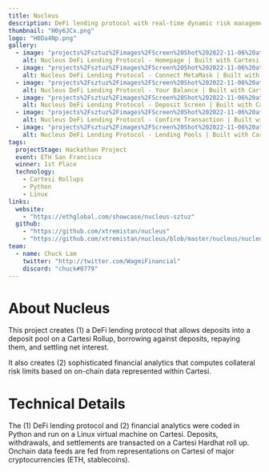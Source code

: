```yaml
---
title: Nucleus
description: DeFi lending protocol with real-time dynamic risk management
thumbnail: "H0y6JCx.png"
logo: "H0Da4Np.png"
gallery:
  - image: "projects%2Fsztuz%2Fimages%2FScreen%20Shot%202022-11-06%20at%208.47.13%20AM.jpg"
    alt: Nucleus DeFi Lending Protocol - Homepage | Built with Cartesi Rollups
  - image: "projects%2Fsztuz%2Fimages%2FScreen%20Shot%202022-11-06%20at%208.47.21%20AM.jpg"
    alt: Nucleus DeFi Lending Protocol - Connect MetaMask | Built with Cartesi Rollups
  - image: "projects%2Fsztuz%2Fimages%2FScreen%20Shot%202022-11-06%20at%208.47.33%20AM.jpg"
    alt: Nucleus DeFi Lending Protocol - Your Balance | Built with Cartesi Rollups
  - image: "projects%2Fsztuz%2Fimages%2FScreen%20Shot%202022-11-06%20at%208.47.52%20AM.jpg"
    alt: Nucleus DeFi Lending Protocol - Deposit Screen | Built with Cartesi Rollups
  - image: "projects%2Fsztuz%2Fimages%2FScreen%20Shot%202022-11-06%20at%208.48.06%20AM.jpg"
    alt: Nucleus DeFi Lending Protocol - Confirm Transaction | Built with Cartesi Rollups
  - image: "projects%2Fsztuz%2Fimages%2FScreen%20Shot%202022-11-06%20at%208.48.34%20AM.jpg"
    alt: Nucleus DeFi Lending Protocol - Lending Pools | Built with Cartesi Rollups
tags:
  projectStage: Hackathon Project
  event: ETH San Francisco
  winner: 1st Place
  technology:
    - Cartesi Rollups
    - Python
    - Linux
links:
  website:
    - "https://ethglobal.com/showcase/nucleus-sztuz"
  github:
    - "https://github.com/xtremistan/nucleus"
    - "https://github.com/xtremistan/nucleus/blob/master/nucleus/nucleus.py"
team:
  - name: Chuck Lam
    twitter: "http://twitter.com/WagmiFinancial"
    discord: "chuck#0779"
---
```


# About Nucleus

This project creates (1) a DeFi lending protocol that allows deposits into a deposit pool on a Cartesi Rollup, borrowing against deposits, repaying them, and settling net interest.

It also creates (2) sophisticated financial analytics that computes collateral risk limits based on on-chain data represented within Cartesi.

# Technical Details

The (1) DeFi lending protocol and (2) financial analytics were coded in Python and run on a Linux virtual machine on Cartesi. Deposits, withdrawals, and settlements are transacted on a Cartesi Hardhat roll up. Onchain data feeds are fed from representations on Cartesi of major cryptocurrencies (ETH, stablecoins).
